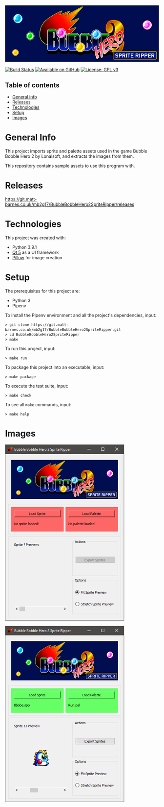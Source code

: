 ![](banner.fw.png)

[![Build Status](https://drone.matt-barnes.co.uk/api/badges/mb2g17/BubbleBobbleHero2SpriteRipper/status.svg)](https://drone.matt-barnes.co.uk/mb2g17/BubbleBobbleHero2SpriteRipper)
[![Available on GitHub](https://img.shields.io/badge/Available%20on-GitHub-white?style=flat-square&logo=github)](https://github.com/mb2g17/BubbleBobbleHero2SpriteRipper)
[![License: GPL v3](https://img.shields.io/badge/Licensed%20under-GPLv3-blue?logo=gnu)](https://www.gnu.org/licenses/gpl-3.0)

## Table of contents
* [General info](#general-info)
* [Releases](#technologies)
* [Technologies](#technologies)
* [Setup](#setup)
* [Images](#images)

# General Info

This project imports sprite and palette assets used in the game Bubble Bobble Hero 2 by Lonaisoft, and extracts the images from them.

This repository contains sample assets to use this program with.

# Releases

https://git.matt-barnes.co.uk/mb2g17/BubbleBobbleHero2SpriteRipper/releases

# Technologies

This project was created with:
- Python 3.9.1
- [Qt 5](https://pypi.org/project/PyQt5/) as a UI framework
- [Pillow](https://pypi.org/project/Pillow/) for image creation

# Setup

The prerequisites for this project are:
- Python 3
- Pipenv

To install the Pipenv environment and all the project's dependencies, input:

```shell
> git clone https://git.matt-barnes.co.uk/mb2g17/BubbleBobbleHero2SpriteRipper.git
> cd BubbleBobbleHero2SpriteRipper
> make
```

To run this project, input:

```shell
> make run
```

To package this project into an executable, input:

```shell
> make package
```

To execute the test suite, input:

```shell
> make check
```

To see all `make` commands, input:

```shell
> make help
```

# Images

![](screenshots/ss1.png)

![](screenshots/ss2.png)